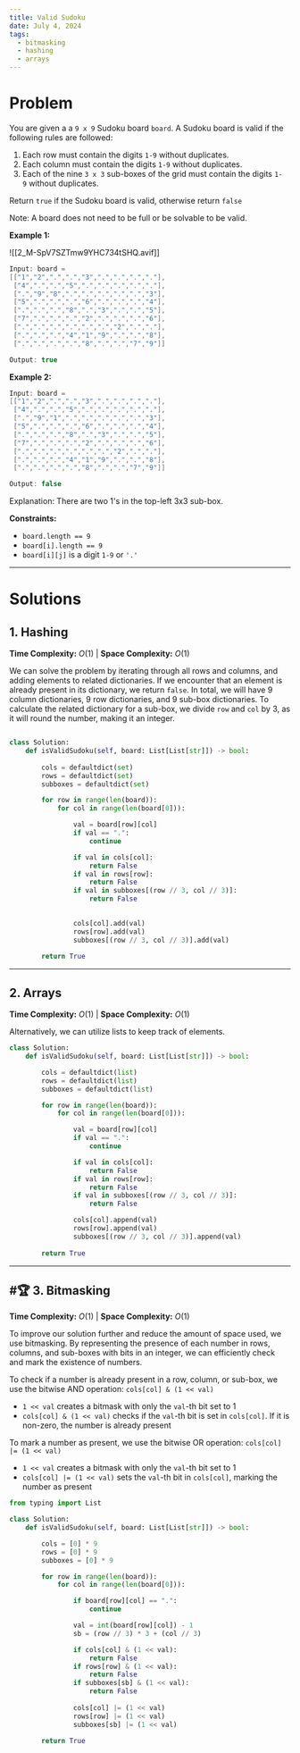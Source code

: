 ```yaml
---
title: Valid Sudoku
date: July 4, 2024
tags:
  - bitmasking
  - hashing
  - arrays
---
```

# Problem

You are given a a `9 x 9` Sudoku board `board`. A Sudoku board is valid if the following rules are followed:

1. Each row must contain the digits `1-9` without duplicates.
2. Each column must contain the digits `1-9` without duplicates.
3. Each of the nine `3 x 3` sub-boxes of the grid must contain the digits `1-9` without duplicates.

Return `true` if the Sudoku board is valid, otherwise return `false`

Note: A board does not need to be full or be solvable to be valid.

**Example 1:**

![[2_M-SpV7SZTmw9YHC734tSHQ.avif]]

```java
Input: board = 
[["1","2",".",".","3",".",".",".","."],
 ["4",".",".","5",".",".",".",".","."],
 [".","9","8",".",".",".",".",".","3"],
 ["5",".",".",".","6",".",".",".","4"],
 [".",".",".","8",".","3",".",".","5"],
 ["7",".",".",".","2",".",".",".","6"],
 [".",".",".",".",".",".","2",".","."],
 [".",".",".","4","1","9",".",".","8"],
 [".",".",".",".","8",".",".","7","9"]]

Output: true
```

**Example 2:**

```java
Input: board = 
[["1","2",".",".","3",".",".",".","."],
 ["4",".",".","5",".",".",".",".","."],
 [".","9","1",".",".",".",".",".","3"],
 ["5",".",".",".","6",".",".",".","4"],
 [".",".",".","8",".","3",".",".","5"],
 ["7",".",".",".","2",".",".",".","6"],
 [".",".",".",".",".",".","2",".","."],
 [".",".",".","4","1","9",".",".","8"],
 [".",".",".",".","8",".",".","7","9"]]

Output: false
```

Explanation: There are two 1's in the top-left 3x3 sub-box.

**Constraints:**

- `board.length == 9`
- `board[i].length == 9`
- `board[i][j]` is a digit `1-9` or `'.'`

---

# Solutions

## 1. Hashing

**Time Complexity:** $O(1)$  |  **Space Complexity:** $O(1)$

We can solve the problem by iterating through all rows and columns, and adding elements to related dictionaries. If we encounter that an element is already present in its dictionary, we return `false`. In total, we will have 9 column dictionaries, 9 row dictionaries, and 9 sub-box dictionaries. To calculate the related dictionary for a sub-box, we divide `row` and `col` by 3, as it will round the number, making it an integer.

```python

class Solution:
    def isValidSudoku(self, board: List[List[str]]) -> bool:
        
        cols = defaultdict(set)
        rows = defaultdict(set)
        subboxes = defaultdict(set)

        for row in range(len(board)):
            for col in range(len(board[0])):

                val = board[row][col]
                if val == ".":
                    continue

                if val in cols[col]:
                    return False
                if val in rows[row]:
                    return False
                if val in subboxes[(row // 3, col // 3)]:
                    return False

	            
                cols[col].add(val)
                rows[row].add(val)
                subboxes[(row // 3, col // 3)].add(val)
                
        return True
```

---
## 2. Arrays

**Time Complexity:** $O(1)$  |  **Space Complexity:** $O(1)$

Alternatively, we can utilize lists to keep track of elements.

```python
class Solution:
    def isValidSudoku(self, board: List[List[str]]) -> bool:

        cols = defaultdict(list)
        rows = defaultdict(list)
        subboxes = defaultdict(list)

        for row in range(len(board)):
            for col in range(len(board[0])):

                val = board[row][col]
                if val == ".":
                    continue

                if val in cols[col]:
                    return False
                if val in rows[row]:
                    return False
                if val in subboxes[(row // 3, col // 3)]:
                    return False

                cols[col].append(val)
                rows[row].append(val)
                subboxes[(row // 3, col // 3)].append(val)
                
        return True

```

---
## #🏆  3. Bitmasking

**Time Complexity:** $O(1)$  |  **Space Complexity:** $O(1)$

To improve our solution further and reduce the amount of space used, we use bitmasking. By representing the presence of each number in rows, columns, and sub-boxes with bits in an integer, we can efficiently check and mark the existence of numbers.

To check if a number is already present in a row, column, or sub-box, we use the bitwise AND operation: `cols[col] & (1 << val)`

- `1 << val` creates a bitmask with only the `val`-th bit set to 1
- `cols[col] & (1 << val)` checks if the `val`-th bit is set in `cols[col]`. If it is non-zero, the number is already present

To mark a number as present, we use the bitwise OR operation: `cols[col] |= (1 << val)`

- `1 << val` creates a bitmask with only the `val`-th bit set to 1
- `cols[col] |= (1 << val)` sets the `val`-th bit in `cols[col]`, marking the number as present

```python
from typing import List

class Solution:
    def isValidSudoku(self, board: List[List[str]]) -> bool:

        cols = [0] * 9
        rows = [0] * 9
        subboxes = [0] * 9

        for row in range(len(board)):
            for col in range(len(board[0])):

                if board[row][col] == ".":
                    continue

                val = int(board[row][col]) - 1
                sb = (row // 3) * 3 + (col // 3)

                if cols[col] & (1 << val):
                    return False
                if rows[row] & (1 << val):
                    return False
                if subboxes[sb] & (1 << val):
                    return False
                
                cols[col] |= (1 << val)
                rows[row] |= (1 << val)
                subboxes[sb] |= (1 << val)
                            
        return True

```

